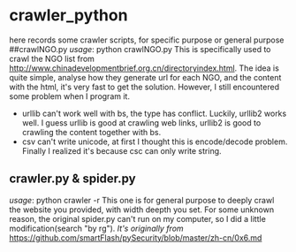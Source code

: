 # crawler_python
here records some crawler scripts, for specific purpose or general purpose
##crawlNGO.py
*usage*: python crawlNGO.py
This is specifically used to crawl the NGO list from http://www.chinadevelopmentbrief.org.cn/directoryindex.html. The idea is quite simple, analyse how they generate url for each NGO, and the content with the html, it's very fast to get the solution.
However, I still encountered some problem when I program it.
* urllib can't work well with bs, the type has conflict. Luckily, urllib2 works well. I guess urllib is good at crawling web links, urllib2 is good to crawling the content together with bs.
* csv can't write unicode, at first I thought this is encode/decode problem. Finally I realized it's because csc can only write string.

## crawler.py & spider.py
*usage*: python crawler -r <file with urls>
This one is for general purpose to deeply crawl the website you provided, with width deepth you set. For some unknown reason, the original spider.py can't run on my computer, so I did a little modification(search "by rg").
*It's originally from* https://github.com/smartFlash/pySecurity/blob/master/zh-cn/0x6.md
